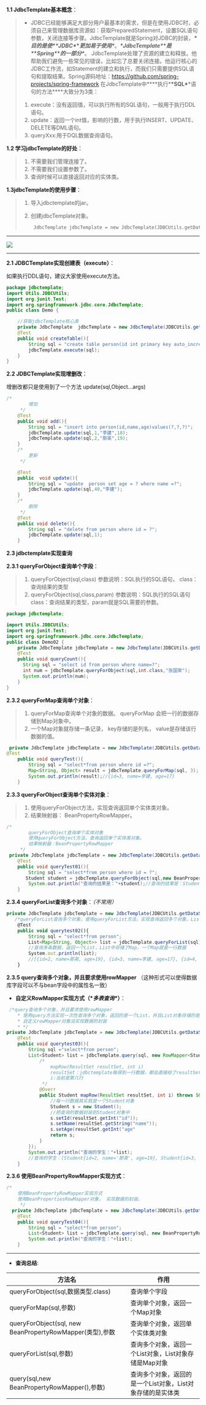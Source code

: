 **1.1 JdbcTemplate基本概念**：

> -  JDBC已经能够满足大部分用户最基本的需求，但是在使用JDBC时，必须自己来管理数据库资源如：获取PreparedStatement，设置SQL语句参数，关闭连接等步骤。JdbcTemplate就是Spring对JDBC的封装，***\*目的是使\*******\*JDBC\**\**更加易于使用\****。***\*JdbcTemplate\**\**是\**\**Spring\**\**的一部分\****。 JdbcTemplate处理了资源的建立和释放。他帮助我们避免一些常见的错误，比如忘了总要关闭连接。他运行核心的JDBC工作流，如Statement的建立和执行，而我们只需要提供SQL语句和提取结果。Spring源码地址：https://github.com/spring-projects/spring-framework 在JdbcTemplate中***\*执行\*******\*SQL\*******\*语句的方法\****大致分为3类：
>
> 1. execute：没有返回值，可以执行所有的SQL语句，一般用于执行DDL语句。
> 2. update：返回一个int值，影响的行数，用于执行INSERT、UPDATE、DELETE等DML语句。
> 3. queryXxx:用于DQL数据查询语句。

**1.2 学习jdbcTemplate的好处**：

> 1.  不需要我们管理连接了。
> 2. 不需要我们设置参数了。
> 3. 查询时候可以直接返回对应的实体类。

**1.3jdbcTemplate的使用步骤**：

> 1.  导入jdbctemplate的jar。
>
> 2. 创建jdbcTemplate对象。
>
>    ```html
>     JdbcTemplate jdbcTemplate = new JdbcTemplate(JDBCUtils.getDataSource())
>    ```

------

![](one\20180828092435261.png)

------

**2.1 JDBCTemplate实现创建表（execute）**：

如果执行DDL语句，建议大家使用execute方法。

```java
package jdbctemplate;
import Utils.JDBCUtils;
import org.junit.Test;
import org.springframework.jdbc.core.JdbcTemplate;
public class Demo {

    //获取jdbcTemplate核心类
    private JdbcTemplate  jdbcTemplate = new JdbcTemplate(JDBCUtils.getDataSource());
    @Test
    public void createTable(){
        String sql = "create table person(id int primary key auto_increment,name varchar(10),age int)";
        jdbcTemplate.execute(sql);
    }
}
```

**2.2 JDBCTemplate实现增删改**：

增删改都只是使用到了一个方法 update(sql,Object...args)

```java
/*
        增加
     */
    @Test
    public void add(){
        String sql = "insert into person(id,name,age)values(?,?,?)";
        jdbcTemplate.update(sql,1,"李建",18);
        jdbcTemplate.update(sql,2,"那英",19);
    }
    /*
        更新
     */

    @Test
    public  void update(){
        String sql = "update  person set age = ? where name =?";
        jdbcTemplate.update(sql,40,"李建");
    }
    /*
        删除
     */
    @Test
    public void delete(){
        String sql = "delete from person where id = ?";
        jdbcTemplate.update(sql,1);
    }
```

**2.3 jdbctemplate实现查询**

**2.3.1 queryForObject查询单个字段**：

> 1. queryForObject(sql,class) 参数说明：SQL执行的SQL语句，     class：查询结果的类型
> 2. queryForObject(sql,class,param) 参数说明：SQL执行的SQL语句    class：查询结果的类型，param就是SQL需要的参数。

```java
package jdbctemplate;

import Utils.JDBCUtils;
import org.junit.Test;
import org.springframework.jdbc.core.JdbcTemplate;
public class Demo02 {
    private JdbcTemplate jdbcTemplate = new JdbcTemplate(JDBCUtils.getDataSource());
    @Test
    public void queryCount(){
      String sql = "select id from person where name=?";
      int num = jdbcTemplate.queryForObject(sql,int.class,"张国荣");
      System.out.println(num);
    }
}
```

 **2.3.2 queryForMap查询单个对象**： 

> 1.  queryForMap查询单个对象的数据。 queryForMap 会把一行的数据存储到Map对象中。
> 2. 一个Map对象就存储一条记录， key存储的是列名， value是存储该行数据的值。

```java
 private JdbcTemplate jdbcTemplate = new JdbcTemplate(JDBCUtils.getDataSource());
@Test
    public void queryTest(){
        String sql = "select*from person where id =?";
        Map<String, Object> result = jdbcTemplate.queryForMap(sql, 3);
        System.out.println(result);//{id=3, name=李建, age=17}
    }
```

 **2.3.3 queryForObject查询单个实体对象**：

> 1. 使用queryForObject方法，实现查询返回单个实体类对象。
> 2. 结果映射器： BeanPropertyRowMapper。 

```java
/*
        queryForObject查询单个实体对象
        使用queryForObject方法，查询返回单个实体类对象。
        结果映射器：BeanPropertyRowMapper
     */
 private JdbcTemplate jdbcTemplate = new JdbcTemplate(JDBCUtils.getDataSource());
    @Test
    public void queryTest01(){
        String sql = "select*from person where id = ?";
       Student student = jdbcTemplate.queryForObject(sql,new BeanPropertyRowMapper<>(Student.class),4);
        System.out.println("查询的结果是："+student);//查询的结果是：Student{id=4, name='陈奕迅', age=34}
    }
```

 **2.3.4 queryForList查询多个对象**：*（不常用）*

```javascript
private JdbcTemplate jdbcTemplate = new JdbcTemplate(JDBCUtils.getDataSource());
   /*queryForList查询多个对象，使用queryForList方法，实现查询返回多个对象，List<Map>*/
    @Test
    public void querytest02(){
        String sql = "select*from person";
        List<Map<String, Object>> list = jdbcTemplate.queryForList(sql);
        //查询多条数据，返回一个List，List中存储了Map，一个Map就是一行数据
        System.out.println(list);
        //[{id=2, name=那英, age=19}, {id=3, name=李建, age=17}, {id=4, name=陈奕迅, age=34}]
    }
```

 **2.3.5 query查询多个对象，并且要求使用rowMapper**  （这种形式可以使得数据库字段可以不与bean字段中的属性名一致）

- **自定义RowMapper实现方式（\**多表查询\**）**：

```java
 /*query查询多个对象，并且要求使用rowMapper
    * 使用query方法实现一次性查询多个对象，返回的是一个List，并且List对象存储的是实体类对象
    * 自定义rowMapper对象没实现数据的封装
    * */
private JdbcTemplate jdbcTemplate = new JdbcTemplate(JDBCUtils.getDataSource());
    @Test
    public void querytest03(){
        String sql ="select*from person";
        List<Student> list = jdbcTemplate.query(sql, new RowMapper<Student>() {
            /*
                mapRow(ResultSet resultSet, int i)
                resultSet：jdbctemplate每得到一行数据，都会直接给了resultSet对象
                i:当前是第几行
             */
            @Overr
            public Student mapRow(ResultSet resultSet, int i) throws SQLException {
                //每一行数据其实就是一个Student对象
                Student s = new Student();
                //把查询的数据封装到Student对象中
                s.setId(resultSet.getInt("id"));
                s.setName(resultSet.getString("name"));
                s.setAge(resultSet.getInt("age"
                return s;                             
            }
        });
        System.out.println("查询的学生："+list);
        //查询的学生：[Student{id=2, name='那英', age=19}, Student{id=3, name='李建', age=17}, Student{id=4, name='陈奕迅', age=34}]
    }
```

**2.3.6 使用BeanPropertyRowMapper实现方式**：

```java
/*
    使用BeanPropertyRowMapper实现方式
    使用BeanPropertiesRowMapper对象， 实现数据的封装。
     */
  private JdbcTemplate jdbcTemplate = new JdbcTemplate(JDBCUtils.getDataSource());
    @Test
    public void queryTest04(){
        String sql = "select*from person";
        List<Student> list = jdbcTemplate.query(sql, new BeanPropertyRowMapper<>(Student.class));
        System.out.println("查询的学生："+list);
    }
```

------

- **查询总结**:

| **方法名**                                                | **作用**                                                   |
| --------------------------------------------------------- | ---------------------------------------------------------- |
| queryForObject(sql,数据类型.class)                        | 查询单个字段                                               |
| queryForMap(sql,参数)                                     | 查询单个对象，返回一个Map对象                              |
| queryForObject(sql, new  BeanPropertyRowMapper(类型),参数 | 查询单个对象，返回单个实体类对象                           |
| queryForList(sql,参数)                                    | 查询多个对象，返回一个List对象，List对象存储是Map对象      |
| query(sql,new BeanPropertyRowMapper(),参数)               | 查询多个对象，返回的是一个List对象，List对象存储的是实体类 |

 